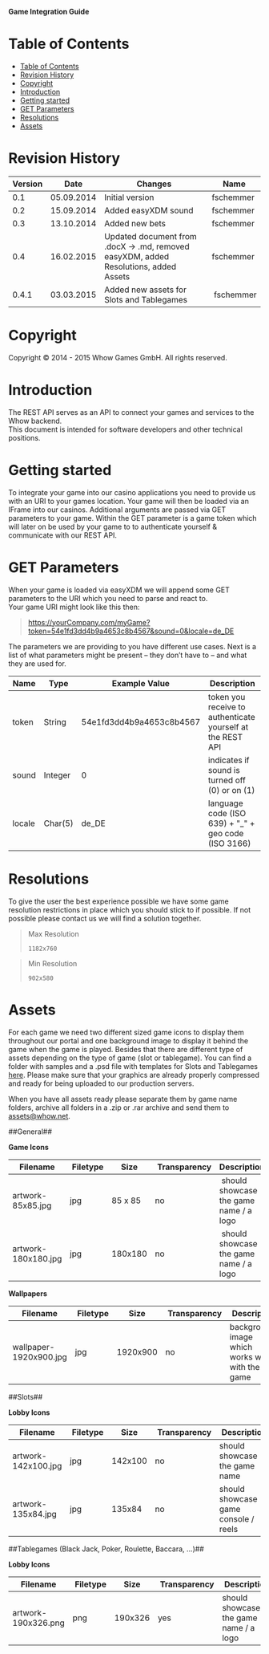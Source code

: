 **Game Integration Guide**

Table of Contents
=================

- [Table of Contents](#table-of-contents)
- [Revision History](#revision-history)
- [Copyright](#copyright)
- [Introduction](#introduction)
- [Getting started](#getting-started)
- [GET Parameters](#get-parameters)
- [Resolutions](#resolutions)
- [Assets](#assets)

Revision History
================

| **Version** | **Date**   | **Changes**                                        | **Name**  |
|-------------|------------|----------------------------------------------------|-----------|
| 0.1 | 05.09.2014 | Initial version | fschemmer |
| 0.2 | 15.09.2014 | Added easyXDM sound | fschemmer |
| 0.3 | 13.10.2014 | Added new bets | fschemmer |
| 0.4 | 16.02.2015 | Updated document from .docX -> .md, removed easyXDM, added Resolutions, added Assets | fschemmer |
| 0.4.1 | 03.03.2015 | Added new assets for Slots and Tablegames | fschemmer |

Copyright
=========

Copyright © 2014 - 2015 Whow Games GmbH. All rights reserved.

Introduction
============

The REST API serves as an API to connect your games and services to the Whow backend.  
This document is intended for software developers and other technical positions.

Getting started
===============

To integrate your game into our casino applications you need to provide us with an URI to your games location. Your game will then be loaded via an IFrame into our casinos. Additional arguments are passed via GET parameters to your game. Within the GET parameter is a game token which will later on be used by your game to to authenticate yourself & communicate with our REST API.

GET Parameters
==============
When your game is loaded via easyXDM we will append some GET parameters to the URI which you need to parse and react to.  
Your game URI might look like this then:

>https://yourCompany.com/myGame?token=54e1fd3dd4b9a4653c8b4567&sound=0&locale=de_DE

The parameters we are providing to you have different use cases. Next is a list of what parameters might be present – they don’t have to – and what they are used for.

| **Name** | **Type** | **Example Value**        | **Description**      |
|----------|----------|--------------------------|----------------------|
| token | String   | 54e1fd3dd4b9a4653c8b4567 | token you receive to authenticate yourself at the REST API |
| sound | Integer | 0 | indicates if sound is turned off (0) or on (1) |
| locale | Char(5) | de_DE | language code (ISO 639) + \"\_\" + geo code (ISO 3166) |

Resolutions
==========
To give the user the best experience possible we have some game resolution restrictions in place which you should stick to if possible. If not possible please contact us we will find a solution together.

> Max Resolution
>
>     1182x760

> Min Resolution
>
>     902x580

Assets
======
For each game we need two different sized game icons to display them throughout our portal and one background image to display it behind the game when the game is played. Besides that there are different type of assets depending on the type of game (slot or tablegame). You can find a folder with samples and a .psd file with templates for Slots and Tablegames [here](samples/). Please make sure that your graphics are already properly compressed and ready for being uploaded to our production servers.

When you have all assets ready please separate them by game name folders, archive all folders in a .zip or .rar archive and send them to <assets@whow.net>.

##General##

**Game Icons**

| **Filename** | **Filetype** | **Size** | **Transparency** | **Description** |
|--------------|--------------|----------|------------------|-----------------|
| artwork-85x85.jpg | jpg | 85 x 85 | no | should showcase the game name / a logo |
| artwork-180x180.jpg | jpg | 180x180 | no | should showcase the game name / a logo |

**Wallpapers**
 
| **Filename** | **Filetype** | **Size** | **Transparency** | **Description** |
|--------------|--------------|----------|------------------|-----------------|
| wallpaper-1920x900.jpg | jpg | 1920x900 | no | background image which works well with the game |

##Slots##

**Lobby Icons**
 
| **Filename** | **Filetype** | **Size** | **Transparency** | **Description** |
|--------------|--------------|----------|------------------|-----------------|
| artwork-142x100.jpg | jpg | 142x100 | no | should showcase the game name |
| artwork-135x84.jpg | jpg | 135x84 | no | should showcase game console / reels |

##Tablegames (Black Jack, Poker, Roulette, Baccara, ...)##

**Lobby Icons**
 
| **Filename** | **Filetype** | **Size** | **Transparency** | **Description** |
|--------------|--------------|----------|------------------|-----------------|
| artwork-190x326.png | png | 190x326 | yes |should showcase the game name / a logo |